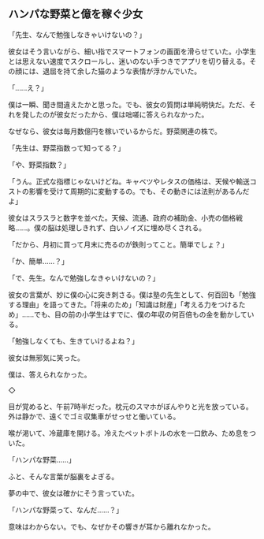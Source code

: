 ## ハンパな野菜と億を稼ぐ少女

「先生、なんで勉強しなきゃいけないの？」

彼女はそう言いながら、細い指でスマートフォンの画面を滑らせていた。小学生とは思えない速度でスクロールし、迷いのない手つきでアプリを切り替える。その顔には、退屈を持て余した猫のような表情が浮かんでいた。

「……え？」

僕は一瞬、聞き間違えたかと思った。でも、彼女の質問は単純明快だ。ただ、それを発したのが彼女だったから、僕は咄嗟に答えられなかった。

なぜなら、彼女は毎月数億円を稼いでいるからだ。野菜関連の株で。

「先生は、野菜指数って知ってる？」

「や、野菜指数？」

「うん。正式な指標じゃないけどね。キャベツやレタスの価格は、天候や輸送コストの影響を受けて周期的に変動するの。でも、その動きには法則があるんだよ」

彼女はスラスラと数字を並べた。天候、流通、政府の補助金、小売の価格戦略……。僕の脳は処理しきれず、白いノイズに埋め尽くされる。

「だから、月初に買って月末に売るのが鉄則ってこと。簡単でしょ？」

「か、簡単……？」

「で、先生。なんで勉強しなきゃいけないの？」

彼女の言葉が、妙に僕の心に突き刺さる。僕は塾の先生として、何百回も「勉強する理由」を語ってきた。「将来のため」「知識は財産」「考える力をつけるため」……でも、目の前の小学生はすでに、僕の年収の何百倍もの金を動かしている。

「勉強しなくても、生きていけるよね？」

彼女は無邪気に笑った。

僕は、答えられなかった。

◇

目が覚めると、午前7時半だった。枕元のスマホがぼんやりと光を放っている。外は静かで、遠くでゴミ収集車がせっせと働いている。

喉が渇いて、冷蔵庫を開ける。冷えたペットボトルの水を一口飲み、ため息をついた。

「ハンパな野菜……」

ふと、そんな言葉が脳裏をよぎる。

夢の中で、彼女は確かにそう言っていた。

「ハンパな野菜って、なんだ……？」

意味はわからない。でも、なぜかその響きが耳から離れなかった。